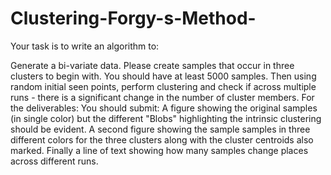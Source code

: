 # Clustering-Forgy-s-Method-

Your task is to write an algorithm to:

Generate a bi-variate data. Please create samples that occur in three clusters to begin with. You should have at least 5000 samples. Then using random initial seen points, perform clustering and check if across multiple runs - there is a significant change in the number of cluster members. For the deliverables: You should submit: A figure showing the original samples (in single color) but the different "Blobs" highlighting the intrinsic clustering should be evident. A second figure showing the sample samples in three different colors for the three clusters along with the cluster centroids also marked. Finally a line of text showing how many samples change places across different runs.

